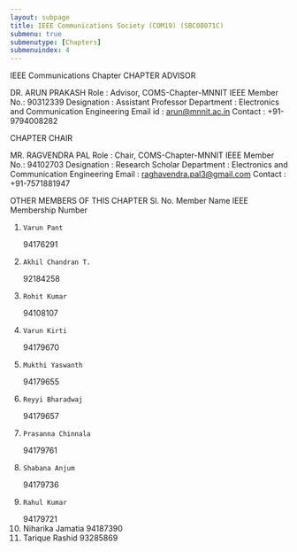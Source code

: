 ```yaml
---
layout: subpage
title: IEEE Communications Society (COM19) (SBC08071C)
submenu: true
submenutype: [Chapters]
submenuindex: 4
---
```

IEEE Communications Chapter
CHAPTER ADVISOR

DR. ARUN PRAKASH 
Role           : Advisor, COMS-Chapter-MNNIT
IEEE Member No.: 90312339 
Designation    : Assistant Professor 
Department     : Electronics and Communication Engineering 
Email id       : arun@mnnit.ac.in
Contact        : +91-9794008282

CHAPTER CHAIR

MR. RAGVENDRA PAL
Role           : Chair, COMS-Chapter-MNNIT
IEEE Member No.: 94102703
Designation    : Research Scholar
Department     : Electronics and Communication Engineering
Email          : raghavendra.pal3@gmail.com
Contact        : +91-7571881947

OTHER MEMBERS OF THIS CHAPTER
Sl. No. 	Member Name 	IEEE Membership Number
 1. 	Varun Pant
	94176291
 2. 	Akhil Chandran T.
	92184258
 3. 	Rohit Kumar
	94108107
 4. 	Varun Kirti
	94179670
 5. 	Mukthi Yaswanth
	94179655
 6. 	Reyyi Bharadwaj
	94179657
 7. 	Prasanna Chinnala
	94179761
 8. 	Shabana Anjum
	94179736
 9. 	Rahul Kumar
	94179721
 10. 	Niharika Jamatia
	94187390
 11. 	Tarique Rashid
	93285869